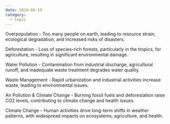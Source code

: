 ```yaml
---
date: 2024-08-19
category:
  - topic
---
```

Overpopulation - Too many people on earth, leading to resource strain, ecological degradation, and increased risks of disasters.

Deforestation - Loss of species-rich forests, particularly in the tropics, for agriculture, resulting in significant environmental damage.

Water Pollution - Contamination from industrial discharge, agricultural runoff, and inadequate waste treatment degrades water quality.

Waste Management - Rapid urbanization and industrial activities increase waste, leading to environmental issues.

Air Pollution & Climate Change - Burning fossil fuels and deforestation raise CO2 levels, contributing to climate change and health issues.

Climate Change - Human activities drive long-term shifts in weather patterns, with widespread impacts on ecosystems, agriculture, and health.